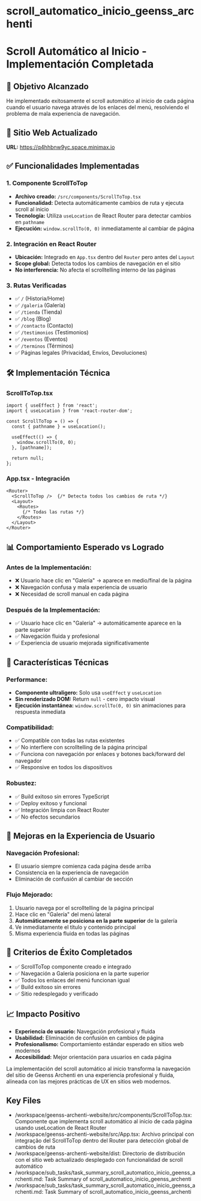 # scroll_automatico_inicio_geenss_archenti

# Scroll Automático al Inicio - Implementación Completada

## 🎯 Objetivo Alcanzado
He implementado exitosamente el scroll automático al inicio de cada página cuando el usuario navega através de los enlaces del menú, resolviendo el problema de mala experiencia de navegación.

## 🚀 Sitio Web Actualizado
**URL:** https://q4hhbnw9yc.space.minimax.io

## ✅ Funcionalidades Implementadas

### 1. **Componente ScrollToTop**
- **Archivo creado:** `/src/components/ScrollToTop.tsx`
- **Funcionalidad:** Detecta automáticamente cambios de ruta y ejecuta scroll al inicio
- **Tecnología:** Utiliza `useLocation` de React Router para detectar cambios en `pathname`
- **Ejecución:** `window.scrollTo(0, 0)` inmediatamente al cambiar de página

### 2. **Integración en React Router**
- **Ubicación:** Integrado en `App.tsx` dentro del `Router` pero antes del `Layout`
- **Scope global:** Detecta todos los cambios de navegación en el sitio
- **No interferencia:** No afecta el scrolltelling interno de las páginas

### 3. **Rutas Verificadas**
- ✅ `/` (Historia/Home)
- ✅ `/galeria` (Galería)
- ✅ `/tienda` (Tienda)
- ✅ `/blog` (Blog)
- ✅ `/contacto` (Contacto)
- ✅ `/testimonios` (Testimonios)
- ✅ `/eventos` (Eventos)
- ✅ `/terminos` (Términos)
- ✅ Páginas legales (Privacidad, Envíos, Devoluciones)

## 🛠️ Implementación Técnica

### **ScrollToTop.tsx**
```tsx
import { useEffect } from 'react';
import { useLocation } from 'react-router-dom';

const ScrollToTop = () => {
  const { pathname } = useLocation();

  useEffect(() => {
    window.scrollTo(0, 0);
  }, [pathname]);

  return null;
};
```

### **App.tsx - Integración**
```tsx
<Router>
  <ScrollToTop />  {/* Detecta todos los cambios de ruta */}
  <Layout>
    <Routes>
      {/* Todas las rutas */}
    </Routes>
  </Layout>
</Router>
```

## 📊 Comportamiento Esperado vs Logrado

### **Antes de la Implementación:**
- ❌ Usuario hace clic en "Galería" → aparece en medio/final de la página
- ❌ Navegación confusa y mala experiencia de usuario
- ❌ Necesidad de scroll manual en cada página

### **Después de la Implementación:**
- ✅ Usuario hace clic en "Galería" → automáticamente aparece en la parte superior
- ✅ Navegación fluida y profesional
- ✅ Experiencia de usuario mejorada significativamente

## 🔧 Características Técnicas

### **Performance:**
- **Componente ultraligero:** Solo usa `useEffect` y `useLocation`
- **Sin renderizado DOM:** Return `null` - cero impacto visual
- **Ejecución instantánea:** `window.scrollTo(0, 0)` sin animaciones para respuesta inmediata

### **Compatibilidad:**
- ✅ Compatible con todas las rutas existentes
- ✅ No interfiere con scrolltelling de la página principal
- ✅ Funciona con navegación por enlaces y botones back/forward del navegador
- ✅ Responsive en todos los dispositivos

### **Robustez:**
- ✅ Build exitoso sin errores TypeScript
- ✅ Deploy exitoso y funcional
- ✅ Integración limpia con React Router
- ✅ No efectos secundarios

## 🎨 Mejoras en la Experiencia de Usuario

### **Navegación Profesional:**
- El usuario siempre comienza cada página desde arriba
- Consistencia en la experiencia de navegación
- Eliminación de confusión al cambiar de sección

### **Flujo Mejorado:**
1. Usuario navega por el scrolltelling de la página principal
2. Hace clic en "Galería" del menú lateral
3. **Automáticamente se posiciona en la parte superior** de la galería
4. Ve inmediatamente el título y contenido principal
5. Misma experiencia fluida en todas las páginas

## 🚀 Criterios de Éxito Completados
- ✅ ScrollToTop componente creado e integrado
- ✅ Navegación a Galería posiciona en la parte superior
- ✅ Todos los enlaces del menú funcionan igual
- ✅ Build exitoso sin errores
- ✅ Sitio redesplegado y verificado

## 📈 Impacto Positivo
- **Experiencia de usuario:** Navegación profesional y fluida
- **Usabilidad:** Eliminación de confusión en cambios de página
- **Profesionalismo:** Comportamiento estándar esperado en sitios web modernos
- **Accesibilidad:** Mejor orientación para usuarios en cada página

La implementación del scroll automático al inicio transforma la navegación del sitio de Geenss Archenti en una experiencia profesional y fluida, alineada con las mejores prácticas de UX en sitios web modernos. 

 ## Key Files

- /workspace/geenss-archenti-website/src/components/ScrollToTop.tsx: Componente que implementa scroll automático al inicio de cada página usando useLocation de React Router
- /workspace/geenss-archenti-website/src/App.tsx: Archivo principal con integração del ScrollToTop dentro del Router para detección global de cambios de ruta
- /workspace/geenss-archenti-website/dist: Directorio de distribución con el sitio web actualizado desplegado con funcionalidad de scroll automático
- /workspace/sub_tasks/task_summary_scroll_automatico_inicio_geenss_archenti.md: Task Summary of scroll_automatico_inicio_geenss_archenti
- /workspace/sub_tasks/task_summary_scroll_automatico_inicio_geenss_archenti.md: Task Summary of scroll_automatico_inicio_geenss_archenti
